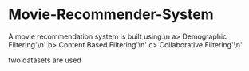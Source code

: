 # Movie-Recommender-System

A movie recommendation system is built using:\n
a> Demographic Filtering'\n'
b> Content Based Filtering'\n'
c> Collaborative Filtering'\n'

two datasets are used 
